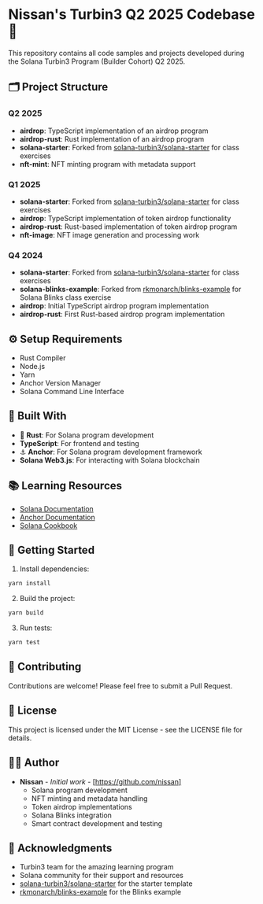# Nissan's Turbin3 Q2 2025 Codebase 🚀

This repository contains all code samples and projects developed during the Solana Turbin3 Program (Builder Cohort) Q2 2025.

## 🗂️ Project Structure

### Q2 2025
- **airdrop**: TypeScript implementation of an airdrop program
- **airdrop-rust**: Rust implementation of an airdrop program
- **solana-starter**: Forked from [solana-turbin3/solana-starter](https://github.com/solana-turbin3/solana-starter) for class exercises
- **nft-mint**: NFT minting program with metadata support

### Q1 2025
- **solana-starter**: Forked from [solana-turbin3/solana-starter](https://github.com/solana-turbin3/solana-starter) for class exercises
- **airdrop**: TypeScript implementation of token airdrop functionality
- **airdrop-rust**: Rust-based implementation of token airdrop program
- **nft-image**: NFT image generation and processing work

### Q4 2024
- **solana-starter**: Forked from [solana-turbin3/solana-starter](https://github.com/solana-turbin3/solana-starter) for class exercises
- **solana-blinks-example**: Forked from [rkmonarch/blinks-example](https://github.com/rkmonarch/blinks-example) for Solana Blinks class exercise
- **airdrop**: Initial TypeScript airdrop program implementation
- **airdrop-rust**: First Rust-based airdrop program implementation

## ⚙️ Setup Requirements

- Rust Compiler
- Node.js
- Yarn
- Anchor Version Manager
- Solana Command Line Interface

## 🔨 Built With

- 🦀 **Rust**: For Solana program development
- **TypeScript**: For frontend and testing
- ⚓️ **Anchor**: For Solana program development framework
- **Solana Web3.js**: For interacting with Solana blockchain

## 📚 Learning Resources

- [Solana Documentation](https://docs.solana.com/)
- [Anchor Documentation](https://www.anchor-lang.com/docs)
- [Solana Cookbook](https://solanacookbook.com/)

## 🚀 Getting Started

1. Install dependencies:
```bash
yarn install
```

2. Build the project:
```bash
yarn build
```

3. Run tests:
```bash
yarn test
```

## 🤝 Contributing

Contributions are welcome! Please feel free to submit a Pull Request.

## 📝 License

This project is licensed under the MIT License - see the LICENSE file for details.

## 👨‍💻 Author

- **Nissan** - *Initial work* - [https://github.com/nissan]
  - Solana program development
  - NFT minting and metadata handling
  - Token airdrop implementations
  - Solana Blinks integration
  - Smart contract development and testing

## 🙏 Acknowledgments

- Turbin3 team for the amazing learning program
- Solana community for their support and resources
- [solana-turbin3/solana-starter](https://github.com/solana-turbin3/solana-starter) for the starter template
- [rkmonarch/blinks-example](https://github.com/rkmonarch/blinks-example) for the Blinks example 